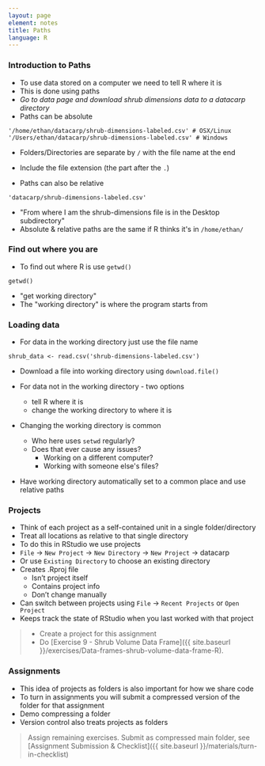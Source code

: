 ```yaml
---
layout: page
element: notes
title: Paths
language: R
---
```


### Introduction to Paths

* To use data stored on a computer we need to tell R where it is
* This is done using paths
* *Go to data page and download shrub dimensions data to a datacarp directory*
* Paths can be absolute

```
'/home/ethan/datacarp/shrub-dimensions-labeled.csv' # OSX/Linux
'/Users/ethan/datacarp/shrub-dimensions-labeled.csv' # Windows
```

* Folders/Directories are separate by `/` with the file name at the end
* Include the file extension (the part after the `.`)

* Paths can also be relative

```
'datacarp/shrub-dimensions-labeled.csv'
```

* "From where I am the shrub-dimensions file is in the Desktop subdirectory"
* Absolute & relative paths are the same if R thinks it's in `/home/ethan/`

### Find out where you are

* To find out where R is use `getwd()`

```
getwd()
```

* "get working directory"
* The "working directory" is where the program starts from

### Loading data

* For data in the working directory just use the file name

```
shrub_data <- read.csv('shrub-dimensions-labeled.csv')
```

* Download a file into working directory using `download.file()`

* For data not in the working directory - two options
    * tell R where it is
    * change the working directory to where it is
* Changing the working directory is common
    * Who here uses `setwd` regularly?
    * Does that ever cause any issues?
        * Working on a different computer?
        * Working with someone else's files?
* Have working directory automatically set to a common place and use relative paths

### Projects

* Think of each project as a self-contained unit in a single folder/directory
* Treat all locations as relative to that single directory
* To do this in RStudio we use projects
* `File` -> `New Project` -> `New Directory` -> `New Project` -> datacarp
* Or use `Existing Directory` to choose an existing directory
* Creates .Rproj file
    * Isn’t project itself
    * Contains project info
    * Don’t change manually
* Can switch between projects using `File` -> `Recent Projects` or `Open Project`
* Keeps track the state of RStudio when you last worked with that project

> * Create a project for this assignment
> * Do [Exercise 9 - Shrub Volume Data Frame]({{ site.baseurl }}/exercises/Data-frames-shrub-volume-data-frame-R).

### Assignments

* This idea of projects as folders is also important for how we share code
* To turn in assignments you will submit a compressed version of the folder for that assignment
* Demo compressing a folder
* Version control also treats projects as folders

> Assign remaining exercises. Submit as compressed main folder, see [Assignment Submission & Checklist]({{ site.baseurl }}/materials/turn-in-checklist)